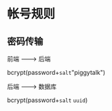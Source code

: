 # 帐号规则


## 密码传输
前端 ---> 后端 

bcrypt(password+```salt```"piggytalk") 

后端 ---> 数据库

bcrypt(password+```salt``` ```uuid```)